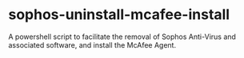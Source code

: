 # sophos-uninstall-mcafee-install
A powershell script to facilitate the removal of Sophos Anti-Virus and associated software, and install the McAfee Agent.
